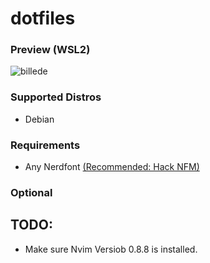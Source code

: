 # dotfiles

### Preview (WSL2)

![billede](https://user-images.githubusercontent.com/45343924/210256056-6e899508-3c78-498d-b723-4905ef709b34.png)

### Supported Distros

- Debian

### Requirements

- Any Nerdfont [(Recommended: Hack NFM)](https://github.com/ryanoasis/nerd-fonts/releases/download/v2.2.2/Hack.zip)

### Optional

## TODO:

- Make sure Nvim Versiob 0.8.8 is installed.
